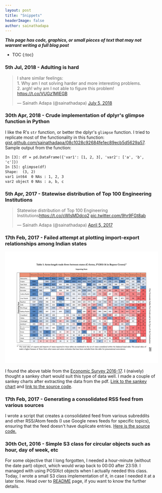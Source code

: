 ```yaml
---
layout: post
title: "Snippets"
headerImage: false
author: sainathadapa
---
```


**_This page has code, graphics, or small pieces of text that may not warrant writing a full blog post_**

<div class="breaker"></div>

* TOC
{:toc}

<div class="breaker"></div>

### 5th Jul, 2018 - Adulting is hard

<blockquote class="twitter-tweet"><p lang="en" dir="ltr">I share similar feelings:<br>1. Why am I not solving harder and more interesting problems. <br>2. argh! why am I not able to figure this problem! <a href="https://t.co/VUGz1MIEGB">https://t.co/VUGz1MIEGB</a></p>&mdash; Sainath Adapa (@sainathadapa) <a href="https://twitter.com/sainathadapa/status/1014795655339012096?ref_src=twsrc%5Etfw">July 5, 2018</a></blockquote> <script async src="https://platform.twitter.com/widgets.js" charset="utf-8"></script>

### 30th Apr, 2018 - Crude implementation of dplyr's glimpse function in Python
I like the R's `str` function, or better the dplyr's `glimpse` function. I tried to replicate most of the functionality in this function: [gist.github.com/sainathadapa/08c1028c92684fe1ec89ecb5d5629a57](https://gist.github.com/sainathadapa/08c1028c92684fe1ec89ecb5d5629a57). Sample output from the function:
```
In [3]: df = pd.DataFrame({'var1': [1, 2, 3], 'var2': ['a', 'b', 'c']})
In [5]: glimpse(df)
Shape:  (3, 2)
var1 int64  0 NAs : 1, 2, 3
var2 object 0 NAs : a, b, c
```
<div class="breaker"></div>

### 5th Apr, 2017 - Statewise distribution of Top 100 Engineering Institutions

<blockquote class="twitter-tweet" data-lang="en"><p lang="en" dir="ltr">Statewise distribution of Top 100 Engineering Institutions<a href="https://t.co/cWlsMDdcq2">https://t.co/cWlsMDdcq2</a> <a href="https://t.co/9hr9FGt8ab">pic.twitter.com/9hr9FGt8ab</a></p>&mdash; Sainath Adapa (@sainathadapa) <a href="https://twitter.com/sainathadapa/status/849608950601461760">April 5, 2017</a></blockquote>
<script async src="//platform.twitter.com/widgets.js" charset="utf-8"></script>

<div class="breaker"></div>

### 17th Feb, 2017 - Failed attempt at plotting import-export relationships among Indian states

<a href="/images/import-export.jpg" target="_blank"><img src="/images/import-export.jpg" alt="import-export"></a>

I found the above table from the [Economic Survey 2016-17](http://indiabudget.nic.in/es2016-17/echapter.pdf). I (naively) thought a sankey chart would suit this type of data well. I made a couple of sankey charts after extracting the data from the pdf. [Link to the sankey chart](/import-export-states-sankey) and [link to the source code](https://gist.github.com/sainathadapa/ff621ec86f464538119200b30eedba36).

<div class="breaker"></div>

### 17th Feb, 2017 - Generating a consolidated RSS feed from various sources
I wrote a script that creates a consolidated feed from various subreddits and other RSS/Atom feeds (I use Google news feeds for specific topics), ensuring that the feed doesn't have duplicate entries. [Here is the source code.](https://github.com/sainathadapa/generate-rss-feed)

<div class="breaker"></div>

### 30th Oct, 2016 - Simple S3 class for circular objects such as hour, day of week, etc
For some objective that I long forgotten, I needed a hour-minute (without the date part) object, which would wrap back to 00:00 after 23:59. I managed with using POSIXct objects when I actually needed this class. Today, I wrote a small S3 class implementation of it, in case I needed it at a later time. Head over to [README](https://github.com/sainathadapa/circularObjs) page, if you want to know the further details.


